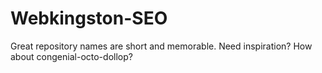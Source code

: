 # Webkingston-SEO
Great repository names are short and memorable. Need inspiration? How about congenial-octo-dollop?
